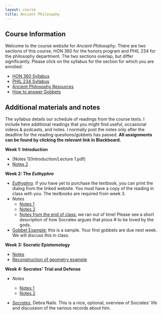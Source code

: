```yaml
---
layout: course
title: Ancient Philosophy
---
```





## Course Information

Welcome to the course website for *Ancient Philosophy*.  There are two sections of this course, HON 360 for the honors program and PHIL 234 for the philosophy department. The two sections overlap, but differ significantly. Please click on the syllabus for the section for which you are enrolled: 

+ [HON 360 Syllabus](Syllabus.pdf)
+ [PHIL 234 Syllabus](SyllabusM.pdf)
+ [Ancient Philosophy Resources](resources)
+ [How to answer Gobbets](Guide.pdf)



## Additional materials and notes

The syllabus details our schedule of readings from the course texts. I include here additional readings that you might find useful, occasional videos & podcasts, and notes. I normally post the notes only after the deadline for the reading questions/gobbets has passed. **All assignments can be found by clicking the relevant link in Blackboard.**

**Week 1: Introduction**
+ [Notes 1](Introduction/Lecture 1.pdf)
+ [Notes 2](Presoc/Lecture2.pdf)

**Week 2: The *Euthyphro***
+ [*Euthyphro*](http://classics.mit.edu/Plato/euthyfro.html). If you have yet to purchase the textbook, you can print the dialog from the linked website. You must have a copy of the reading in class with you. The textbooks are required from week 3.
+ *Notes*
	+ [Notes 1](Euthyphro/Lecture4.pdf)
	+ [Notes 2](Euthyphro/Euthyphro2.pdf)
	+ [Notes from the end of class:](Euthyphro/addendum.md) we ran out of time! Please see a short description of how Socrates argues that pious # to be loved by the gods.
+ [Gobbet Example:](Euthyphro/GobbetExample) this is a sample. Your first gobbets are due next week. We will discuss this in class. 


**Week 3: Socratic Epistemology**
+ [Notes](Meno/Meno.pdf) 
+ [Reconstruction of geometry example](https://www.youtube.com/watch?v=95GjK0p582g)

**Week 4: Socrates' Trial and Defense**

+ *Notes*
	+ [Notes 1](Apology/Lecture5.pdf)
	+ [Notes 2](Apology/2.pdf)

+ [*Socrates*,](https://plato.stanford.edu/entries/socrates/) Debra Nails. This is a nice, optional, overview of Socrates' life and discussion of the various records about him.

